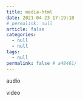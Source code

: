 ```yaml
---
title: media-html
date: 2021-04-23 17:19:18
# permalink: null
article: false
categories: 
  - null
  - null
tags: 
  - null
permalink: false # a48461/
---
```



audio

video
